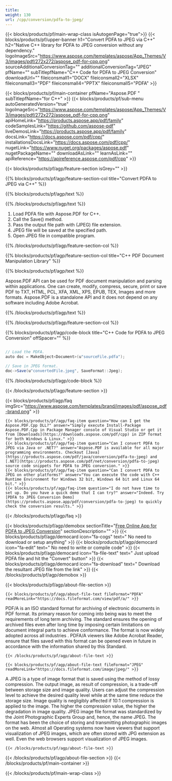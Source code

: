 ```yaml
---
title:  
weight: 130
url: /cpp/conversion/pdfa-to-jpeg/ 
---
```


{{< blocks/products/pf/main-wrap-class isAutogenPage="true">}}
{{< blocks/products/pf/upper-banner h1="Convert PDFA to JPEG via C++" h2="Native C++ library for PDFA to JPEG conversion without any dependency." logoImageSrc="https://www.aspose.com/templates/aspose/App_Themes/V3/images/pdf/272x272/aspose_pdf-for-cpp.png" sourceAdditionalConversionTag="" additionalConversionTag="JPEG" pfName="" subTitlepfName="C++ Code for PDFA to JPEG Conversion" downloadUrl="" fileiconsmall1="DOCX" fileiconsmall2="XLSX" fileiconsmall3="PDF" fileiconsmall4="PPTX" fileiconsmall5="PDFA" >}}

{{< blocks/products/pf/main-container pfName="Aspose.PDF " subTitlepfName="for C++" >}}
{{< blocks/products/pf/sub-menu autoGeneratedVersion="true" logoImageSrc="https://www.aspose.com/templates/aspose/App_Themes/V3/images/pdf/272x272/aspose_pdf-for-cpp.png" apiHomeLink="https://products.aspose.app/pdf/family" codeSamplesLink="https://github.com/aspose-pdf" liveDemosLink="https://products.aspose.app/pdf/family" docsLink="https://docs.aspose.com/pdf/cpp/" installationsDocsLink="https://docs.aspose.com/pdf/cpp/" nugetLink="https://www.nuget.org/packages/aspose.pdf" nugetPackageName="" downloadAsLink="" learnAsLink="" apiReference="https://apireference.aspose.com/pdf/cpp" >}}

{{< blocks/products/pf/agp/feature-section isGrey="" >}}

{{% blocks/products/pf/agp/feature-section-col title="Convert PDFA to JPEG via C++" %}}

{{% blocks/products/pf/agp/text %}}

{{% /blocks/products/pf/agp/text %}}

1.  Load PDFA file with Aspose.PDF for C++.
1.  Call the Save() method.
1.  Pass the output file path with (JPEG) file extension.
1.  JPEG file will be saved at the specified path.
1.  Open JPEG file in compatible program.

{{% /blocks/products/pf/agp/feature-section-col %}}

{{% blocks/products/pf/agp/feature-section-col title="C++ PDF Document Manipulation Library" %}}

{{% blocks/products/pf/agp/text %}}

 Aspose.PDF API can be used for PDF document manipulation and parsing within applications. One can create, modify, compress, secure, print or save PDF to TXT, HTML, PCL, XFA, XML, XPS, EPUB, TEX, Images and more formats. Aspose.PDF is a standalone API and it does not depend on any software including Adobe Acrobat.

{{% /blocks/products/pf/agp/text %}}

{{% /blocks/products/pf/agp/feature-section-col %}}

{{% blocks/products/pf/agp/code-block title="C++ Code for PDFA to JPEG Conversion" offSpacer="" %}}

```cs

// Load the PDFA.
auto doc = MakeObject<Document>(u"sourceFile.pdfa");

// Save in JPEG format.
doc->Save(u"convertedFile.jpeg", SaveFormat::Jpeg);

```

{{% /blocks/products/pf/agp/code-block %}}

{{< /blocks/products/pf/agp/feature-section >}}

{{< blocks/products/pf/agp/faq imgSrc="https://www.aspose.com/templates/brand/images/pdf/aspose_pdf-brand.png" >}}

    {{< blocks/products/pf/agp/faq-item question="How can I get the Aspose.PDF.Cpp DLL?" answer="Simply execute Install-Package Aspose.PDF.Cpp in Package Manager console of Visual Studio or get it from [Downloads](https://downloads.aspose.com/pdf/cpp) in ZIP format for both Windows & Linux." >}}
    {{< blocks/products/pf/agp/faq-item question="Can I convert PDFA to JPEG via Java or .NET?" answer="Aspose.PDF is available for all major programming environments. Checkout [Java](https://products.aspose.com/pdf/java/conversion/pdfa-to-jpeg) and [.NET](https://products.aspose.com/pdf/net/conversion/pdfa-to-jpeg) source code snippets for PDFA to JPEG conversion." >}}
    {{< blocks/products/pf/agp/faq-item question="Can I convert PDFA to JPEG on other platforms?" answer="You can execute the code with C++ Runtime Environment for Windows 32 bit, Windows 64 bit and Linux 64 bit." >}}
    {{< blocks/products/pf/agp/faq-item question="I do not have time to set up. Do you have a quick demo that I can try?" answer="Indeed. Try [PDFA to JPEG Conversion Demo](https://products.aspose.app/pdf/conversion/pdfa-to-jpeg) to quickly check the conversion results." >}}
 
{{< /blocks/products/pf/agp/faq >}}

{{< blocks/products/pf/agp/demobox sectionTitle="[Free Online App for PDFA to JPEG Conversion](https://products.aspose.app/pdf/conversion/pdfa-to-jpeg)" sectionDescription="" >}}
        {{< blocks/products/pf/agp/democard icon="fa-cogs" text=" No need to download or setup anything" >}}
        {{< blocks/products/pf/agp/democard icon="fa-edit" text=" No need to write or compile code" >}}
        {{< blocks/products/pf/agp/democard icon="fa-file-text" text=" Just upload PDFA file and hit the \"Convert\" button" >}}
        {{< blocks/products/pf/agp/democard icon="fa-download" text=" Download the resultant JPEG file from the link" >}}
{{< /blocks/products/pf/agp/demobox >}}

{{< blocks/products/pf/agp/about-file-section >}}

    {{< blocks/products/pf/agp/about-file-text fileFormat="PDFA" readMoreLink="https://docs.fileformat.com/view/pdf/a/" >}}
PDF/A is an ISO standard format for archiving of electronic documents in PDF format. Its primary reason for coming into being was to meet the requirements of long term archiving. The standard ensures the opening of archived files even after long time by imposing certain limitations on document integral parts to achieve conformance. The format is now widely adopted across all industries . PDFA/A viewers like Adobe Acrobat Reader, ensure that files saved with this format can be opened even in future in accordance with the information shared by this Standard.

    {{< /blocks/products/pf/agp/about-file-text >}}

    {{< blocks/products/pf/agp/about-file-text fileFormat="JPEG" readMoreLink="https://docs.fileformat.com/image/jpeg/" >}}
A JPEG is a type of image format that is saved using the method of lossy compression. The output image, as result of compression, is a trade-off between storage size and image quality. Users can adjust the compression level to achieve the desired quality level while at the same time reduce the storage size. Image quality is negligibly affected if 10:1 compression is applied to the image.  The higher the compression value, the higher the degradation in image quality. JPEG image file format was standardized by the Joint Photographic Experts Group and, hence, the name JPEG. The format has been the choice of storing and transmitting photographic images on the web. Almost all Operating systems now have viewers that support visualization of JPEG images, which are often stored with JPG extension as well. Even the web browsers support visualization of JPEG images.

    {{< /blocks/products/pf/agp/about-file-text >}}

{{< /blocks/products/pf/agp/about-file-section >}}
{{< /blocks/products/pf/main-container >}}
    
{{< /blocks/products/pf/main-wrap-class >}}